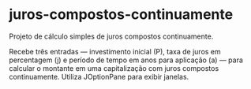 # juros-compostos-continuamente
Projeto de cálculo simples de juros compostos continuamente.

Recebe três entradas — investimento inicial (P), taxa de juros em percentagem (j) e período de tempo em anos para aplicação (a) — para calcular o montante em uma capitalização com juros compostos continuamente. Utiliza JOptionPane para exibir janelas.
